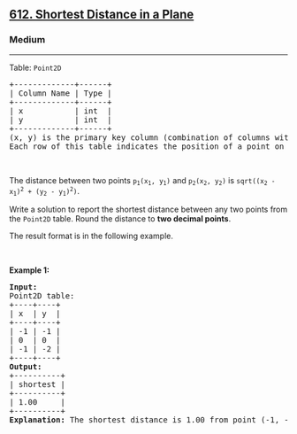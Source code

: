 <h2><a href="https://leetcode.com/problems/shortest-distance-in-a-plane/">612. Shortest Distance in a Plane</a></h2><h3>Medium</h3><hr><p>Table: <code>Point2D</code></p>

<pre>
+-------------+------+
| Column Name | Type |
+-------------+------+
| x           | int  |
| y           | int  |
+-------------+------+
(x, y) is the primary key column (combination of columns with unique values) for this table.
Each row of this table indicates the position of a point on the X-Y plane.
</pre>

<p>&nbsp;</p>

<p>The distance between two points <code>p<sub>1</sub>(x<sub>1</sub>, y<sub>1</sub>)</code> and <code>p<sub>2</sub>(x<sub>2</sub>, y<sub>2</sub>)</code> is <code>sqrt((x<sub>2</sub> - x<sub>1</sub>)<sup>2</sup> + (y<sub>2</sub> - y<sub>1</sub>)<sup>2</sup>)</code>.</p>

<p>Write a solution to report the shortest distance between any two points from the <code>Point2D</code> table. Round the distance to <strong>two decimal points</strong>.</p>

<p>The&nbsp;result format is in the following example.</p>

<p>&nbsp;</p>
<p><strong class="example">Example 1:</strong></p>

<pre>
<strong>Input:</strong> 
Point2D table:
+----+----+
| x  | y  |
+----+----+
| -1 | -1 |
| 0  | 0  |
| -1 | -2 |
+----+----+
<strong>Output:</strong> 
+----------+
| shortest |
+----------+
| 1.00     |
+----------+
<strong>Explanation:</strong> The shortest distance is 1.00 from point (-1, -1) to (-1, 2).
</pre>
